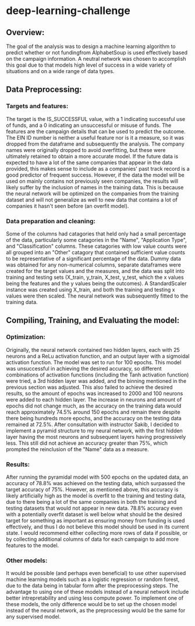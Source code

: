 # deep-learning-challenge

## Overview: 

The goal of the analysis was to design a machine learning algorithm to predict whether or not fundingfrom AlphabetSoup is used effectively based on the campaign information. A neutral network was chosen to accomplish this goal due to that models high level of success in a wide variety of situations and on a wide range of data types.  

## Data Preprocessing:

### Targets and features:
The target is the IS_SUCCESSFUL value, with a 1 indicating successful use of funds, and a 0 indicating an unsuccessful or misuse of funds. The features are the campaign details that can be used to predict the outcome. The EIN ID number is neither a useful feature nor is it a measure, so it was dropped from the dataframe and subsequently the analysis. The company names were originally dropped to avoid overfitting, but these were ultimately retained to obtain a more accurate model. If the future data is expected to have a lot of the same companies that appear in the data provided, this makes sense to include as a companies' past track record is a good predictor of frequent success. However, if the data the model will be used on mainly contains not previously seen companies, the results will likely suffer by the inclusion of names in the training data. This is because the neural network will be optimized on the companies from the training dataset and will not generalize as well to  new data that contains a lot of companies it hasn't seen before (an overfit model). 

### Data preparation and cleaning:
Some of the columns had catagories that held only had a small percentage of the data, particularly some catagories in the "Name", "Application Type", and "Classification" columns. These catagories with low value counts were all grouped into an "Other" catagory that contained sufficient value counts to be representative of a significant percentage of the data. Dummy data was obtained for any non-numerical columns, separate dataframes were created for the target values and the measures, and the data was split into training and testing sets (X_train, y_train, X_test, y_test, which the x values being the features and the y values being the outcomes). A StandardScaler instance was created using X_train, and both the training and testing x values were then scaled. The neural network was subsequently fitted to the training data. 

## Compiling, Training, and Evaluating the model:

### Optimization:
Originally, the neural network contained two hidden layers, each with 25 neurons and a ReLu activation function, and an output layer with a sigmoidal activation function. The model was set to run for 100 epochs. This model was unsuccessful in achieving the desired accuracy, so different combinations of activation functions (including the Tanh activation function) were tried, a 3rd hidden layer was added, and the binning mentioned in the previous section was adjusted. This also failed to achieve the desired results, so the amount of epochs was increased to 2000 and 100 neurons were added to each hidden layer. The increase in neurons and amount of epochs did not change much, as the accuracy on the training data would reach approximately 74.5% around 150 epochs and remain there despite there being hundreds more epochs, and the accuracy on the testing data remained at 72.5%. After consultation with instructor Sakib, I decided to implement a pyramid structure to my neural network, with the first hidden layer having the most neurons and subsequent layers having progressively less. This still did not achieve an accuracy greater than 75%, which prompted the reinclusion of the "Name" data as a measure. 

### Results:
After running the pyramidal model with 500 epochs on the updated data, an accuracy of 78.8% was achieved on the testing data, which surpassed the target accuracy of 75%. However, as mentioned above, this accuracy is likely artificially high as the model is overfit to the training and testing data, due to there being a lot of the same companies in both the training and testing datasets that would not appear in new data. 78.8% accuracy even with a potentially overfit dataset is well below what should be the desired target for something as important as ensuring money from funding is used effectively, and thus I do not believe this model should be used in its current state. I would recommend either collecting more rows of data if possible, or by collecting additional columns of data for each campaign to add more features to the model.

### Other models:
It would be possible (and perhaps even beneficial) to use other supervised machine learning models such as a logistic regression or random forest, due to the data being in tabular form after the preprocessing steps. The advantage to using one of these models instead of a neural network include better intrepretability and using less compute power. To implement one of these models, the only difference would be to set up the chosen model instead of the neural network, as the preprocessing would be the same for any supervised model.

